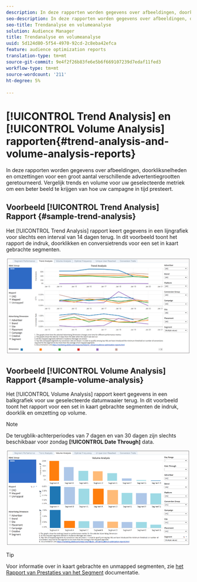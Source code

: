 ```yaml
---
description: In deze rapporten worden gegevens over afbeeldingen, doorkliksnelheden en omzettingen voor een groot aantal verschillende advertentiegrootten geretourneerd. Vergelijk trends en volume voor uw geselecteerde metriek om een beter beeld te krijgen van hoe uw campagne in tijd presteert.
seo-description: In deze rapporten worden gegevens over afbeeldingen, doorkliksnelheden en omzettingen voor een groot aantal verschillende advertentiegrootten geretourneerd. Vergelijk trends en volume voor uw geselecteerde metriek om een beter beeld te krijgen van hoe uw campagne in tijd presteert.
seo-title: Trendanalyse en volumeanalyse
solution: Audience Manager
title: Trendanalyse en volumeanalyse
uuid: 5d124d80-5f54-4970-92cd-2c8eba42efca
feature: audience optimization reports
translation-type: tm+mt
source-git-commit: 9e4f2f26b83fe6e5b6f669107239d7edaf11fed3
workflow-type: tm+mt
source-wordcount: '211'
ht-degree: 5%

---
```



# [!UICONTROL Trend Analysis] en  [!UICONTROL Volume Analysis] rapporten{#trend-analysis-and-volume-analysis-reports}

In deze rapporten worden gegevens over afbeeldingen, doorkliksnelheden en omzettingen voor een groot aantal verschillende advertentiegrootten geretourneerd. Vergelijk trends en volume voor uw geselecteerde metriek om een beter beeld te krijgen van hoe uw campagne in tijd presteert.

## Voorbeeld [!UICONTROL Trend Analysis] Rapport {#sample-trend-analysis}

Het [!UICONTROL Trend Analysis] rapport keert gegevens in een lijngrafiek voor slechts een interval van 14 dagen terug. In dit voorbeeld toont het rapport de indruk, doorklikken en conversietrends voor een set in kaart gebrachte segmenten.

![](assets/trend-analysis.png)

## Voorbeeld [!UICONTROL Volume Analysis] Rapport {#sample-volume-analysis}

Het [!UICONTROL Volume Analysis] rapport keert gegevens in een balkgrafiek voor uw geselecteerde datumwaaier terug. In dit voorbeeld toont het rapport voor een set in kaart gebrachte segmenten de indruk, doorklik en omzetting op volume.

>[!NOTE]
>
>De terugblik-achterperiodes van 7 dagen en van 30 dagen zijn slechts beschikbaar voor zondag **[!UICONTROL Date Through]** data.

![](assets/volume-analysis.png)

>[!TIP]
>
>Voor informatie over in kaart gebrachte en unmapped segmenten, zie [het Rapport van Prestaties van het Segment](../../../reporting/audience-optimization-reports/aor-advertisers/segment-performance.md) documentatie.

